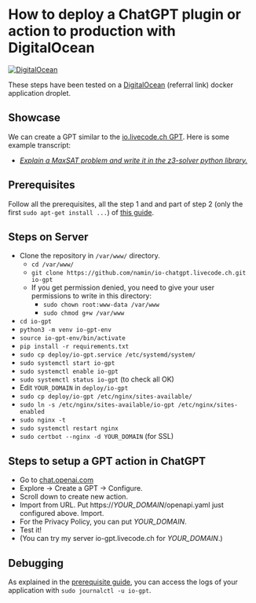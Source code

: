 # How to deploy a ChatGPT plugin or action to production with DigitalOcean

[![DigitalOcean](https://opensource.nyc3.cdn.digitaloceanspaces.com/attribution/assets/SVG/DO_Logo_horizontal_blue.svg)](https://www.digitalocean.com/?refcode=10856c6c1ff2)

These steps have been tested on a [DigitalOcean](https://www.digitalocean.com/?refcode=10856c6c1ff2) (referral link) docker application droplet.

## Showcase

We can create a GPT similar to the [io.livecode.ch GPT](https://chat.openai.com/g/g-PfamS7B7f-io-livecode-ch).
Here is some example transcript:
- [_Explain a MaxSAT problem and write it in the z3-solver python library._](https://chat.openai.com/share/c897b33c-6919-4638-a005-334015205cc8)

## Prerequisites

Follow all the prerequisites, all the step 1 and and part of step 2 (only the first `sudo apt-get install ...`) of [this guide](https://www.digitalocean.com/community/tutorials/how-to-serve-flask-applications-with-gunicorn-and-nginx-on-ubuntu-22-04#prerequisites).

## Steps on Server

- Clone the repository in `/var/www/` directory.
  - `cd /var/www/`
  - `git clone https://github.com/namin/io-chatgpt.livecode.ch.git io-gpt`
  - If you get permission denied, you need to give your user permissions to write in this directory:
    - `sudo chown root:www-data /var/www`
    - `sudo chmod g+w /var/www`
- `cd io-gpt`
- `python3 -m venv io-gpt-env`
- `source io-gpt-env/bin/activate`
- `pip install -r requirements.txt`
- `sudo cp deploy/io-gpt.service /etc/systemd/system/`
- `sudo systemctl start io-gpt`
- `sudo systemctl enable io-gpt`
- `sudo systemctl status io-gpt` (to check all OK)
- Edit `YOUR_DOMAIN` in `deploy/io-gpt`
- `sudo cp deploy/io-gpt /etc/nginx/sites-available/`
- `sudo ln -s /etc/nginx/sites-available/io-gpt /etc/nginx/sites-enabled`
- `sudo nginx -t`
- `sudo systemctl restart nginx`
- `sudo certbot --nginx -d YOUR_DOMAIN` (for SSL)

## Steps to setup a GPT action in ChatGPT
- Go to [chat.openai.com](https://chat.openai.com)
- Explore -> Create a GPT -> Configure.
- Scroll down to create new action.
- Import from URL. Put https://_YOUR_DOMAIN_/openapi.yaml just configured above. Import.
- For the Privacy Policy, you can put _YOUR_DOMAIN_.
- Test it!
- (You can try my server io-gpt.livecode.ch for _YOUR_DOMAIN_.) 

## Debugging
As explained in the [prerequisite guide](https://www.digitalocean.com/community/tutorials/how-to-serve-flask-applications-with-gunicorn-and-nginx-on-ubuntu-22-04#step-6-securing-the-application), you can access the logs of your application with `sudo journalctl -u io-gpt`.
